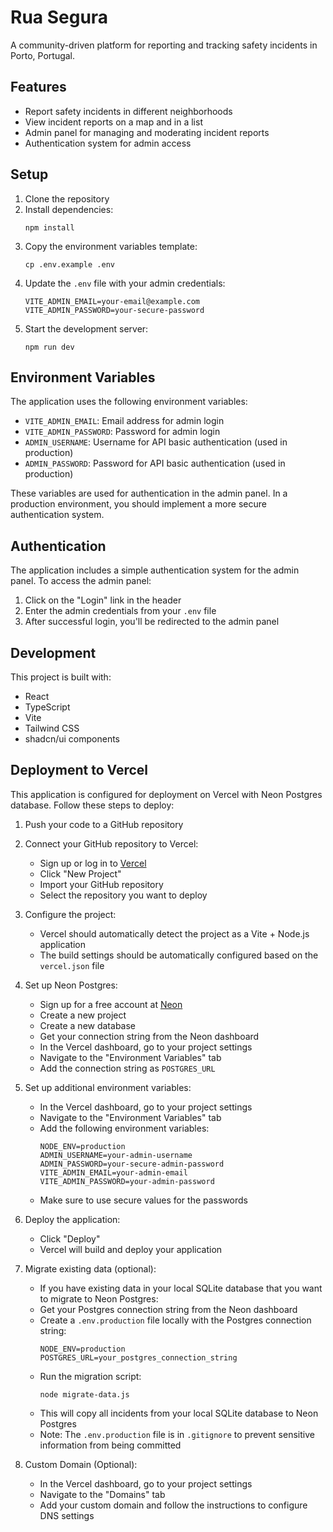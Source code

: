 # Rua Segura

A community-driven platform for reporting and tracking safety incidents in Porto, Portugal.

## Features

- Report safety incidents in different neighborhoods
- View incident reports on a map and in a list
- Admin panel for managing and moderating incident reports
- Authentication system for admin access

## Setup

1. Clone the repository
2. Install dependencies:
   ```
   npm install
   ```
3. Copy the environment variables template:
   ```
   cp .env.example .env
   ```
4. Update the `.env` file with your admin credentials:
   ```
   VITE_ADMIN_EMAIL=your-email@example.com
   VITE_ADMIN_PASSWORD=your-secure-password
   ```
5. Start the development server:
   ```
   npm run dev
   ```

## Environment Variables

The application uses the following environment variables:

- `VITE_ADMIN_EMAIL`: Email address for admin login
- `VITE_ADMIN_PASSWORD`: Password for admin login
- `ADMIN_USERNAME`: Username for API basic authentication (used in production)
- `ADMIN_PASSWORD`: Password for API basic authentication (used in production)

These variables are used for authentication in the admin panel. In a production environment, you should implement a more secure authentication system.

## Authentication

The application includes a simple authentication system for the admin panel. To access the admin panel:

1. Click on the "Login" link in the header
2. Enter the admin credentials from your `.env` file
3. After successful login, you'll be redirected to the admin panel

## Development

This project is built with:

- React
- TypeScript
- Vite
- Tailwind CSS
- shadcn/ui components 

## Deployment to Vercel

This application is configured for deployment on Vercel with Neon Postgres database. Follow these steps to deploy:

1. Push your code to a GitHub repository

2. Connect your GitHub repository to Vercel:
   - Sign up or log in to [Vercel](https://vercel.com)
   - Click "New Project"
   - Import your GitHub repository
   - Select the repository you want to deploy

3. Configure the project:
   - Vercel should automatically detect the project as a Vite + Node.js application
   - The build settings should be automatically configured based on the `vercel.json` file

4. Set up Neon Postgres:
   - Sign up for a free account at [Neon](https://neon.tech)
   - Create a new project
   - Create a new database
   - Get your connection string from the Neon dashboard
   - In the Vercel dashboard, go to your project settings
   - Navigate to the "Environment Variables" tab
   - Add the connection string as `POSTGRES_URL`

5. Set up additional environment variables:
   - In the Vercel dashboard, go to your project settings
   - Navigate to the "Environment Variables" tab
   - Add the following environment variables:
     ```
     NODE_ENV=production
     ADMIN_USERNAME=your-admin-username
     ADMIN_PASSWORD=your-secure-admin-password
     VITE_ADMIN_EMAIL=your-admin-email
     VITE_ADMIN_PASSWORD=your-admin-password
     ```
   - Make sure to use secure values for the passwords

6. Deploy the application:
   - Click "Deploy"
   - Vercel will build and deploy your application

7. Migrate existing data (optional):
   - If you have existing data in your local SQLite database that you want to migrate to Neon Postgres:
   - Get your Postgres connection string from the Neon dashboard
   - Create a `.env.production` file locally with the Postgres connection string:
     ```
     NODE_ENV=production
     POSTGRES_URL=your_postgres_connection_string
     ```
   - Run the migration script:
     ```
     node migrate-data.js
     ```
   - This will copy all incidents from your local SQLite database to Neon Postgres
   - Note: The `.env.production` file is in `.gitignore` to prevent sensitive information from being committed

8. Custom Domain (Optional):
   - In the Vercel dashboard, go to your project settings
   - Navigate to the "Domains" tab
   - Add your custom domain and follow the instructions to configure DNS settings 